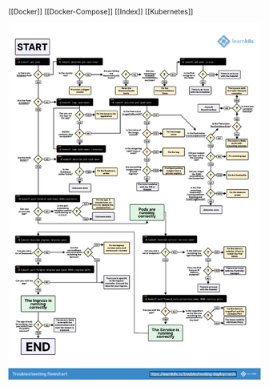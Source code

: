 [[Docker]] [[Docker-Compose]] [[Index]] [[Kubernetes]]


<img src="/assets/kub-troubleshooting.pdf"/>